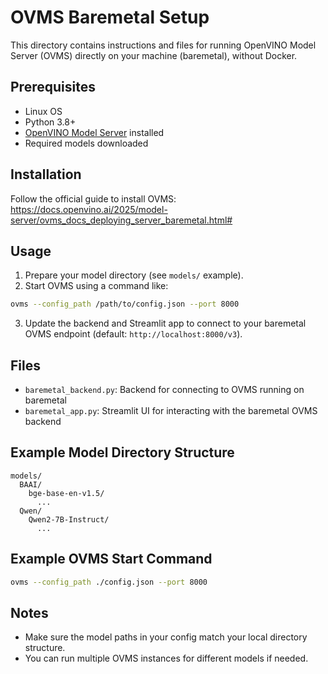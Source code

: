 # OVMS Baremetal Setup

This directory contains instructions and files for running OpenVINO Model Server (OVMS) directly on your machine (baremetal), without Docker.

## Prerequisites

- Linux OS
- Python 3.8+
- [OpenVINO Model Server](https://docs.openvino.ai/2025/model-server/ovms_docs_deploying_server_baremetal.html#) installed
- Required models downloaded

## Installation

Follow the official guide to install OVMS:
https://docs.openvino.ai/2025/model-server/ovms_docs_deploying_server_baremetal.html#

## Usage

1. Prepare your model directory (see `models/` example).
2. Start OVMS using a command like:

```bash
ovms --config_path /path/to/config.json --port 8000
```

3. Update the backend and Streamlit app to connect to your baremetal OVMS endpoint (default: `http://localhost:8000/v3`).

## Files

- `baremetal_backend.py`: Backend for connecting to OVMS running on baremetal
- `baremetal_app.py`: Streamlit UI for interacting with the baremetal OVMS backend

## Example Model Directory Structure

```
models/
  BAAI/
    bge-base-en-v1.5/
      ...
  Qwen/
    Qwen2-7B-Instruct/
      ...
```

## Example OVMS Start Command

```bash
ovms --config_path ./config.json --port 8000
```

## Notes

- Make sure the model paths in your config match your local directory structure.
- You can run multiple OVMS instances for different models if needed.
